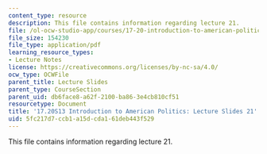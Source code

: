 ```yaml
---
content_type: resource
description: This file contains information regarding lecture 21.
file: /ol-ocw-studio-app/courses/17-20-introduction-to-american-politics-spring-2013/5fc217d7ccb1a15dcda161deb443f529_MIT17_20S13_Lecture21.pdf
file_size: 154230
file_type: application/pdf
learning_resource_types:
- Lecture Notes
license: https://creativecommons.org/licenses/by-nc-sa/4.0/
ocw_type: OCWFile
parent_title: Lecture Slides
parent_type: CourseSection
parent_uid: db6face8-a62f-2100-ba86-3e4cb810cf51
resourcetype: Document
title: '17.20S13 Introduction to American Politics: Lecture Slides 21'
uid: 5fc217d7-ccb1-a15d-cda1-61deb443f529
---
```

This file contains information regarding lecture 21.